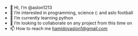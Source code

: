 - 👋 Hi, I’m @aslon1213
- 👀 I’m interested in programming, science (: and aslo football
- 🌱 I’m currently learning python
- 💞️ I’m looking to collaborate on any project from this time on
- 📫 How to reach me hamidovaslon1@gmail.com

<!---
aslon1213/aslon1213 is a ✨ special ✨ repository because its `README.md` (this file) appears on your GitHub profile.
You can click the Preview link to take a look at your changes.
--->
